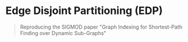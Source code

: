 # Edge Disjoint Partitioning (EDP)

> Reproducing the SIGMOD paper "Graph Indexing for Shortest-Path Finding over Dynamic Sub-Graphs"
